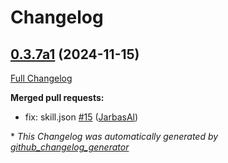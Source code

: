 # Changelog

## [0.3.7a1](https://github.com/OpenVoiceOS/skill-ovos-wallpapers/tree/0.3.7a1) (2024-11-15)

[Full Changelog](https://github.com/OpenVoiceOS/skill-ovos-wallpapers/compare/0.3.6...0.3.7a1)

**Merged pull requests:**

- fix: skill.json [\#15](https://github.com/OpenVoiceOS/skill-ovos-wallpapers/pull/15) ([JarbasAl](https://github.com/JarbasAl))



\* *This Changelog was automatically generated by [github_changelog_generator](https://github.com/github-changelog-generator/github-changelog-generator)*
